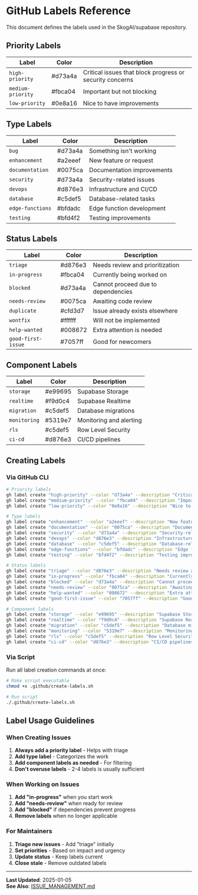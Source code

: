 # GitHub Labels Reference

This document defines the labels used in the SkogAI/supabase repository.

## Priority Labels

| Label | Color | Description |
|-------|-------|-------------|
| `high-priority` | #d73a4a | Critical issues that block progress or security concerns |
| `medium-priority` | #fbca04 | Important but not blocking |
| `low-priority` | #0e8a16 | Nice to have improvements |

## Type Labels

| Label | Color | Description |
|-------|-------|-------------|
| `bug` | #d73a4a | Something isn't working |
| `enhancement` | #a2eeef | New feature or request |
| `documentation` | #0075ca | Documentation improvements |
| `security` | #d73a4a | Security-related issues |
| `devops` | #d876e3 | Infrastructure and CI/CD |
| `database` | #c5def5 | Database-related tasks |
| `edge-functions` | #bfdadc | Edge function development |
| `testing` | #bfd4f2 | Testing improvements |

## Status Labels

| Label | Color | Description |
|-------|-------|-------------|
| `triage` | #d876e3 | Needs review and prioritization |
| `in-progress` | #fbca04 | Currently being worked on |
| `blocked` | #d73a4a | Cannot proceed due to dependencies |
| `needs-review` | #0075ca | Awaiting code review |
| `duplicate` | #cfd3d7 | Issue already exists elsewhere |
| `wontfix` | #ffffff | Will not be implemented |
| `help-wanted` | #008672 | Extra attention is needed |
| `good-first-issue` | #7057ff | Good for newcomers |

## Component Labels

| Label | Color | Description |
|-------|-------|-------------|
| `storage` | #e99695 | Supabase Storage |
| `realtime` | #f9d0c4 | Supabase Realtime |
| `migration` | #c5def5 | Database migrations |
| `monitoring` | #5319e7 | Monitoring and alerting |
| `rls` | #c5def5 | Row Level Security |
| `ci-cd` | #d876e3 | CI/CD pipelines |

## Creating Labels

### Via GitHub CLI

```bash
# Priority labels
gh label create "high-priority" --color "d73a4a" --description "Critical issues that block progress" --repo SkogAI/supabase
gh label create "medium-priority" --color "fbca04" --description "Important but not blocking" --repo SkogAI/supabase
gh label create "low-priority" --color "0e8a16" --description "Nice to have improvements" --repo SkogAI/supabase

# Type labels
gh label create "enhancement" --color "a2eeef" --description "New feature or request" --repo SkogAI/supabase
gh label create "documentation" --color "0075ca" --description "Documentation improvements" --repo SkogAI/supabase
gh label create "security" --color "d73a4a" --description "Security-related issues" --repo SkogAI/supabase
gh label create "devops" --color "d876e3" --description "Infrastructure and CI/CD" --repo SkogAI/supabase
gh label create "database" --color "c5def5" --description "Database-related tasks" --repo SkogAI/supabase
gh label create "edge-functions" --color "bfdadc" --description "Edge function development" --repo SkogAI/supabase
gh label create "testing" --color "bfd4f2" --description "Testing improvements" --repo SkogAI/supabase

# Status labels
gh label create "triage" --color "d876e3" --description "Needs review and prioritization" --repo SkogAI/supabase
gh label create "in-progress" --color "fbca04" --description "Currently being worked on" --repo SkogAI/supabase
gh label create "blocked" --color "d73a4a" --description "Cannot proceed due to dependencies" --repo SkogAI/supabase
gh label create "needs-review" --color "0075ca" --description "Awaiting code review" --repo SkogAI/supabase
gh label create "help-wanted" --color "008672" --description "Extra attention is needed" --repo SkogAI/supabase
gh label create "good-first-issue" --color "7057ff" --description "Good for newcomers" --repo SkogAI/supabase

# Component labels
gh label create "storage" --color "e99695" --description "Supabase Storage" --repo SkogAI/supabase
gh label create "realtime" --color "f9d0c4" --description "Supabase Realtime" --repo SkogAI/supabase
gh label create "migration" --color "c5def5" --description "Database migrations" --repo SkogAI/supabase
gh label create "monitoring" --color "5319e7" --description "Monitoring and alerting" --repo SkogAI/supabase
gh label create "rls" --color "c5def5" --description "Row Level Security" --repo SkogAI/supabase
gh label create "ci-cd" --color "d876e3" --description "CI/CD pipelines" --repo SkogAI/supabase
```

### Via Script

Run all label creation commands at once:

```bash
# Make script executable
chmod +x .github/create-labels.sh

# Run script
./.github/create-labels.sh
```

## Label Usage Guidelines

### When Creating Issues

1. **Always add a priority label** - Helps with triage
2. **Add type label** - Categorizes the work
3. **Add component labels as needed** - For filtering
4. **Don't overuse labels** - 2-4 labels is usually sufficient

### When Working on Issues

1. **Add "in-progress"** when you start work
2. **Add "needs-review"** when ready for review
3. **Add "blocked"** if dependencies prevent progress
4. **Remove labels** when no longer applicable

### For Maintainers

1. **Triage new issues** - Add "triage" initially
2. **Set priorities** - Based on impact and urgency
3. **Update status** - Keep labels current
4. **Close stale** - Remove outdated labels

---

**Last Updated**: 2025-01-05  
**See Also**: [ISSUE_MANAGEMENT.md](../docs/ISSUE_MANAGEMENT.md)
